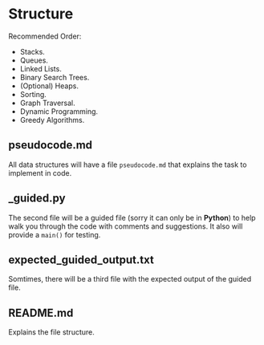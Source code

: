 # Structure

Recommended Order:
- Stacks.
- Queues.
- Linked Lists.
- Binary Search Trees.
- (Optional) Heaps.
- Sorting.
- Graph Traversal.
- Dynamic Programming.
- Greedy Algorithms.

## pseudocode.md
All data structures will have a file ```pseudocode.md``` that explains the task to implement in code. 

## _guided.py
The second file will be a guided file (sorry it can only be in **Python**) to help walk you through the code with comments and suggestions. It also will provide a ```main()``` for testing.

## expected_guided_output.txt
Somtimes, there will be a third file with the expected output of the guided file. 

## README.md
Explains the file structure.
